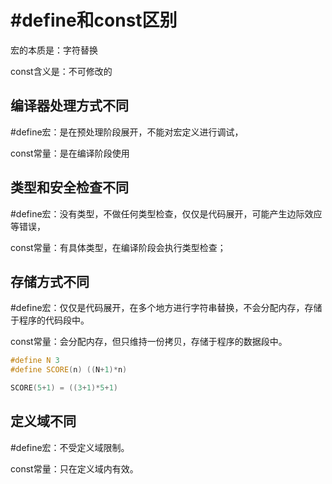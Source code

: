 # #define和const区别

宏的本质是：字符替换

const含义是：不可修改的

## 编译器处理方式不同

#define宏：是在预处理阶段展开，不能对宏定义进行调试，

const常量：是在编译阶段使用



## 类型和安全检查不同

#define宏：没有类型，不做任何类型检查，仅仅是代码展开，可能产生边际效应等错误，

const常量：有具体类型，在编译阶段会执行类型检查；



## 存储方式不同

#define宏：仅仅是代码展开，在多个地方进行字符串替换，不会分配内存，存储于程序的代码段中。

const常量：会分配内存，但只维持一份拷贝，存储于程序的数据段中。

```c++
#define N 3 
#define SCORE(n) ((N+1)*n)

SCORE(5+1) = ((3+1)*5+1)
```



## 定义域不同

#define宏：不受定义域限制。

const常量：只在定义域内有效。
